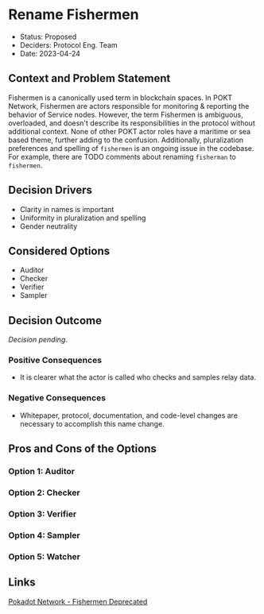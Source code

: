 # Rename Fishermen

* Status: Proposed
* Deciders: Protocol Eng. Team
* Date: 2023-04-24

## Context and Problem Statement

Fishermen is a canonically used term in blockchain spaces. In POKT Network, Fishermen are actors responsible for monitoring & reporting the behavior of Service nodes. However, the term Fishermen is ambiguous, overloaded, and doesn't describe its responsibilities in the protocol without additional context. None of other POKT actor roles have a maritime or sea based theme, further adding to the confusion. Additionally, pluralization preferences and spelling of `fishermen` is an ongoing issue in the codebase. For example, there are TODO comments about renaming `fisherman` to `fishermen`.

## Decision Drivers

- Clarity in names is important
- Uniformity in pluralization and spelling
- Gender neutrality

## Considered Options

- Auditor
- Checker
- Verifier
- Sampler

## Decision Outcome

_Decision pending_.

### Positive Consequences 

- It is clearer what the actor is called who checks and samples relay data.

### Negative Consequences

- Whitepaper, protocol, documentation, and code-level changes are necessary to accomplish this name change.

## Pros and Cons of the Options

### Option 1: Auditor

### Option 2: Checker

### Option 3: Verifier

### Option 4: Sampler

### Option 5: Watcher

## Links

[Pokadot Network - Fishermen Deprecated](https://wiki.polkadot.network/docs/learn-availability#fishermen-deprecated)
